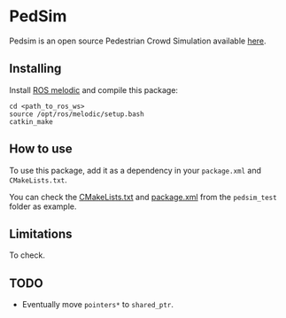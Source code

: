 # PedSim
Pedsim is an open source Pedestrian Crowd Simulation available [here](http://pedsim.silmaril.org/).

## Installing
Install [ROS melodic](http://wiki.ros.org/melodic) and compile this package:
```
cd <path_to_ros_ws>
source /opt/ros/melodic/setup.bash
catkin_make
````

## How to use
To use this package, add it as a dependency in your `package.xml` and `CMakeLists.txt`.

You can check the [CMakeLists.txt](https://github.com/MarcTestier/gazebo_pedsim/blob/master/pedsim_test/CMakeLists.txt) and [package.xml](https://github.com/MarcTestier/gazebo_pedsim/blob/master/pedsim_test/package.xml) from the `pedsim_test` folder as example.

## Limitations
To check.

## TODO
- Eventually move `pointers*` to `shared_ptr`.
